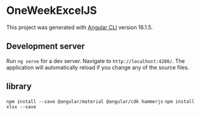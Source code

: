 # OneWeekExcelJS

This project was generated with [Angular CLI](https://github.com/angular/angular-cli) version 16.1.5.

## Development server

Run `ng serve` for a dev server. Navigate to `http://localhost:4200/`. The application will automatically reload if you change any of the source files.

## library
 `npm install --save @angular/material @angular/cdk hammerjs`
 `npm install xlsx --save`

